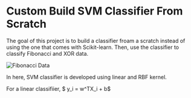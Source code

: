 # Custom Build SVM Classifier From Scratch

The goal of this project is to build a classifier froam a scratch instead of using the one that comes with Scikit-learn. Then, use the classifier to classify Fibonacci and XOR data. 

![Fibonacci Data](/img/Fibonacci.png)

In here, SVM classifier is developed using linear and RBF kernel.

For a linear classifiier,
$ y_i = w^TX_i + b$
